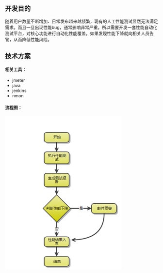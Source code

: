 ## 开发目的

随着用户数量不断增加、日常发布越来越频繁，现有的人工性能测试显然无法满足需求。而且一旦出现性能bug，通常影响非常严重。所以需要开发一套性能自动化测试平台，对核心功能进行自动化性能覆盖，如果发现性能下降就向相关人员告警，从而降低性能风险。

## 技术方案

#### 相关工具：

* jmeter
* java
* jenkins
* nmon

#### 流程图：

![](/assets/import.png)



